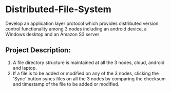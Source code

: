 # Distributed-File-System
Develop an application layer protocol which provides distributed version control functionality among 3 nodes including an android device, a Windows desktop and an Amazon S3 server


Project Description:
---------------------
1) A file directory structure is maintained at all the 3 nodes, cloud, android and laptop. 
2) If a file is to be added or modified on any of the 3 nodes, clicking the 'Sync' button syncs files on all the 3 nodes by comparing the checksum and timestamp of the file to be added or modified.
